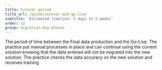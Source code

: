 ```yaml
---
title: Cutover period
title_url: /guide/cutover-and-go-live
subtitle: 'Estimated timeline: 3 days to 2 weeks'
order: 12
group: migration-key-phases
---
```


The period of time between the Final data production and the Go-Live. The practice put manual processes in place and can continue using the current solution knowing that the data entered will not be migrated into the new solution. The practice checks the data accuracy on the new solution and receives training

<!-- [UPLIFT] replaced 'system' with 'solution' -->
